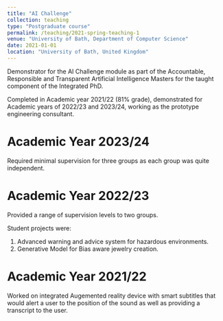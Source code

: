 ```yaml
---
title: "AI Challenge"
collection: teaching
type: "Postgraduate course"
permalink: /teaching/2021-spring-teaching-1
venue: "University of Bath, Department of Computer Science"
date: 2021-01-01
location: "University of Bath, United Kingdom"
---
```


Demonstrator for the AI Challenge module as part of the Accountable, Responsible and Transparent Artificial Intelligence Masters for the taught component of the Integrated PhD.

Completed in Academic year 2021/22 (81% grade), demonstrated for Academic years of 2022/23 and 2023/24, working as the prototype engineering consultant.

Academic Year 2023/24
======
Required minimal supervision for three groups as each group was quite independent.

Academic Year 2022/23
======
Provided a range of supervision levels to two groups.

Student projects were:
1. Advanced warning and advice system for hazardous environments.
1. Generative Model for Bias aware jewelry creation.

Academic Year 2021/22
======

Worked on integrated Augemented reality device with smart subtitles that would alert a user to the position of the sound as well as providing a transcript to the user.